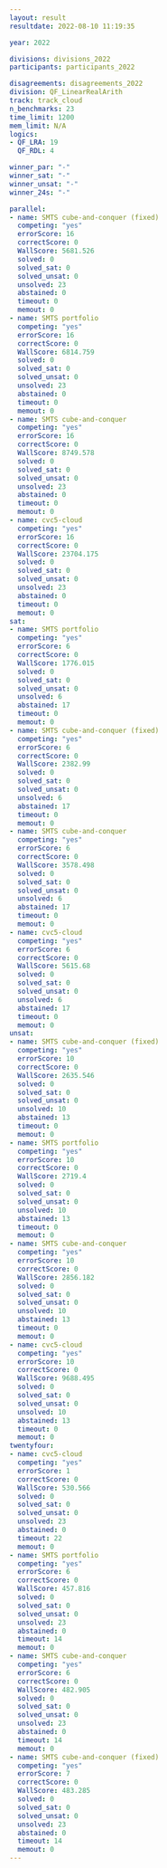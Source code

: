 ```yaml
---
layout: result
resultdate: 2022-08-10 11:19:35

year: 2022

divisions: divisions_2022
participants: participants_2022

disagreements: disagreements_2022
division: QF_LinearRealArith
track: track_cloud
n_benchmarks: 23
time_limit: 1200
mem_limit: N/A
logics:
- QF_LRA: 19
  QF_RDL: 4

winner_par: "-"
winner_sat: "-"
winner_unsat: "-"
winner_24s: "-"

parallel:
- name: SMTS cube-and-conquer (fixed)
  competing: "yes"
  errorScore: 16
  correctScore: 0
  WallScore: 5681.526
  solved: 0
  solved_sat: 0
  solved_unsat: 0
  unsolved: 23
  abstained: 0
  timeout: 0
  memout: 0
- name: SMTS portfolio
  competing: "yes"
  errorScore: 16
  correctScore: 0
  WallScore: 6814.759
  solved: 0
  solved_sat: 0
  solved_unsat: 0
  unsolved: 23
  abstained: 0
  timeout: 0
  memout: 0
- name: SMTS cube-and-conquer
  competing: "yes"
  errorScore: 16
  correctScore: 0
  WallScore: 8749.578
  solved: 0
  solved_sat: 0
  solved_unsat: 0
  unsolved: 23
  abstained: 0
  timeout: 0
  memout: 0
- name: cvc5-cloud
  competing: "yes"
  errorScore: 16
  correctScore: 0
  WallScore: 23704.175
  solved: 0
  solved_sat: 0
  solved_unsat: 0
  unsolved: 23
  abstained: 0
  timeout: 0
  memout: 0
sat:
- name: SMTS portfolio
  competing: "yes"
  errorScore: 6
  correctScore: 0
  WallScore: 1776.015
  solved: 0
  solved_sat: 0
  solved_unsat: 0
  unsolved: 6
  abstained: 17
  timeout: 0
  memout: 0
- name: SMTS cube-and-conquer (fixed)
  competing: "yes"
  errorScore: 6
  correctScore: 0
  WallScore: 2382.99
  solved: 0
  solved_sat: 0
  solved_unsat: 0
  unsolved: 6
  abstained: 17
  timeout: 0
  memout: 0
- name: SMTS cube-and-conquer
  competing: "yes"
  errorScore: 6
  correctScore: 0
  WallScore: 3578.498
  solved: 0
  solved_sat: 0
  solved_unsat: 0
  unsolved: 6
  abstained: 17
  timeout: 0
  memout: 0
- name: cvc5-cloud
  competing: "yes"
  errorScore: 6
  correctScore: 0
  WallScore: 5615.68
  solved: 0
  solved_sat: 0
  solved_unsat: 0
  unsolved: 6
  abstained: 17
  timeout: 0
  memout: 0
unsat:
- name: SMTS cube-and-conquer (fixed)
  competing: "yes"
  errorScore: 10
  correctScore: 0
  WallScore: 2635.546
  solved: 0
  solved_sat: 0
  solved_unsat: 0
  unsolved: 10
  abstained: 13
  timeout: 0
  memout: 0
- name: SMTS portfolio
  competing: "yes"
  errorScore: 10
  correctScore: 0
  WallScore: 2719.4
  solved: 0
  solved_sat: 0
  solved_unsat: 0
  unsolved: 10
  abstained: 13
  timeout: 0
  memout: 0
- name: SMTS cube-and-conquer
  competing: "yes"
  errorScore: 10
  correctScore: 0
  WallScore: 2856.182
  solved: 0
  solved_sat: 0
  solved_unsat: 0
  unsolved: 10
  abstained: 13
  timeout: 0
  memout: 0
- name: cvc5-cloud
  competing: "yes"
  errorScore: 10
  correctScore: 0
  WallScore: 9688.495
  solved: 0
  solved_sat: 0
  solved_unsat: 0
  unsolved: 10
  abstained: 13
  timeout: 0
  memout: 0
twentyfour:
- name: cvc5-cloud
  competing: "yes"
  errorScore: 1
  correctScore: 0
  WallScore: 530.566
  solved: 0
  solved_sat: 0
  solved_unsat: 0
  unsolved: 23
  abstained: 0
  timeout: 22
  memout: 0
- name: SMTS portfolio
  competing: "yes"
  errorScore: 6
  correctScore: 0
  WallScore: 457.816
  solved: 0
  solved_sat: 0
  solved_unsat: 0
  unsolved: 23
  abstained: 0
  timeout: 14
  memout: 0
- name: SMTS cube-and-conquer
  competing: "yes"
  errorScore: 6
  correctScore: 0
  WallScore: 482.905
  solved: 0
  solved_sat: 0
  solved_unsat: 0
  unsolved: 23
  abstained: 0
  timeout: 14
  memout: 0
- name: SMTS cube-and-conquer (fixed)
  competing: "yes"
  errorScore: 7
  correctScore: 0
  WallScore: 483.285
  solved: 0
  solved_sat: 0
  solved_unsat: 0
  unsolved: 23
  abstained: 0
  timeout: 14
  memout: 0
---
```

